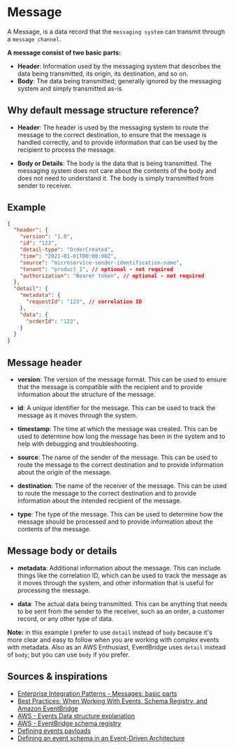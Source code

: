 # Message

A Message, is a data record that the `messaging system` can transmit through a `message channel`.

**A message consist of two basic parts:**

- **Header**: Information used by the messaging system that describes the data being transmitted, its origin, its destination, and so on.
- **Body**: The data being transmitted; generally ignored by the messaging system and simply transmitted as-is.

## Why default message structure reference?

- **Header**: The header is used by the messaging system to route the message to the correct destination, to ensure that the message is handled correctly, and to provide information that can be used by the recipient to process the message.

- **Body or Details**: The body is the data that is being transmitted. The messaging system does not care about the contents of the body and does not need to understand it. The body is simply transmitted from sender to receiver.

## Example

```json
{
  "header": {
    "version": "1.0",
    "id": "123",
    "detail-type": "OrderCreated",
    "time": "2021-01-01T00:00:00Z",
    "source": "microservice-sender-identification-name",
    "tenant": "product_1", // optional - not required
    "authorization": "Bearer token", // optional - not required
  },
  "detail": {
    "metadata": {
      "requestId": "123", // correlation ID
    },
    "data": {
      "orderId": "123",
    }
  }
}
```

## Message header

- **version**: The version of the message format. This can be used to ensure that the message is compatible with the recipient and to provide information about the structure of the message.

- **id**: A unique identifier for the message. This can be used to track the message as it moves through the system.

- **timestamp**: The time at which the message was created. This can be used to determine how long the message has been in the system and to help with debugging and troubleshooting.

- **source**: The name of the sender of the message. This can be used to route the message to the correct destination and to provide information about the origin of the message.

- **destination**: The name of the receiver of the message. This can be used to route the message to the correct destination and to provide information about the intended recipient of the message.

- **type**: The type of the message. This can be used to determine how the message should be processed and to provide information about the contents of the message.

## Message body or details

- **metadata**: Additional information about the message. This can include things like the correlation ID, which can be used to track the message as it moves through the system, and other information that is useful for processing the message.

- **data**: The actual data being transmitted. This can be anything that needs to be sent from the sender to the receiver, such as an order, a customer record, or any other type of data.

**Note:** in this example I prefer to use `detail` instead of `body` because it's more clear and easy to follow when you are working with complex events with metadata. Also as an AWS Enthusiast, EventBridge uses `detail` instead of `body`; but you can use `body` if you prefer.

## Sources & inspirations

- [Enterprise Integration Patterns - Messages: basic parts](https://www.enterpriseintegrationpatterns.com/patterns/messaging/Message.html)
- [Best Practices: When Working With Events, Schema Registry, and Amazon EventBridge](https://community.aws/content/2dhVUFPH16jZbhZfUB73aRVJ5uD/eventbridge-schema-registry-best-practices)
- [AWS - Events Data structure explanation](https://docs.aws.amazon.com/eventbridge/latest/userguide/eb-events-structure.html)
- [AWS - EventBridge schema registry](https://docs.aws.amazon.com/eventbridge/latest/userguide/schema-registry.html)
- [Defining events payloads](https://medium.com/p/bd5cc4809415)
- [Defining an event schema in an Event-Driven Architecture](https://pandaquests.medium.com/defining-an-event-schema-in-an-event-driven-architecture-4fc2d011a201)
